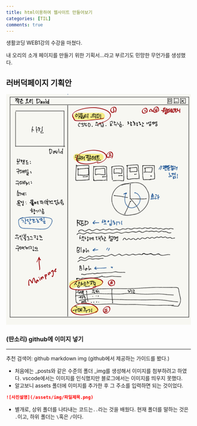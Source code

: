 ```yaml
---
title: html이용하여 웹사이트 만들어보기
categories: [TIL]
comments: true
---
```


생활코딩 WEB1강의 수강을 마쳤다.   

내 오리의 소개 페이지를 만들기 위한 기획서...라고 부르기도 민망한 무언가를 생성했다.   

## 러버덕페이지 기획안
![David](/assets/img/my_rubber_duck_plan.png)

### (딴소리) github에 이미지 넣기
---
추천 검색어: github markdown img (github에서 제공하는 가이드를 봤다.)   
- 처음에는 _posts와 같은 수준의 폴더 _img를 생성해서 이미지를 첨부하려고 하였다. vscode에서는 이미지를 인식했지만 블로그에서는 이미지를 띄우지 못했다.
- 알고보니 assets 폴더에 이미지를 추가한 후 그 주소를 입력하면 되는 것이었다.
```markdown
![사진설명](/assets/img/파일제목.png)
```
- 별개로, 상위 폴더를 나타내는 코드는`..`라는 것을 배웠다. 현재 폴더를 말하는 것은 `.`이고, 하위 폴더는 `\`혹은 `/`이다.



